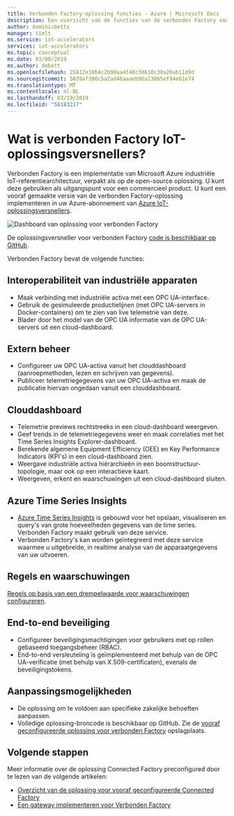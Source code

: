 ```yaml
---
title: Verbonden Factory-oplossing functies - Azure | Microsoft Docs
description: Een overzicht van de functies van de verbonden Factory vooraf geconfigureerde oplossing.
author: dominicbetts
manager: timlt
ms.service: iot-accelerators
services: iot-accelerators
ms.topic: conceptual
ms.date: 03/08/2019
ms.author: dobett
ms.openlocfilehash: 25812e10b4c2b90aa4f40c38610c30a26ab11d9d
ms.sourcegitcommit: 5839af386c5a2ad46aaaeb90a13065ef94e61e74
ms.translationtype: MT
ms.contentlocale: nl-NL
ms.lasthandoff: 03/19/2019
ms.locfileid: "58183217"
---
```

# <a name="what-is-connected-factory-iot-solution-accelerator"></a>Wat is verbonden Factory IoT-oplossingsversnellers?

Verbonden Factory is een implementatie van Microsoft Azure industriële IoT-referentiearchitectuur, verpakt als op de open-source oplossing. U kunt deze gebruiken als uitgangspunt voor een commercieel product. U kunt een vooraf gemaakte versie van de verbonden Factory-oplossing implementeren in uw Azure-abonnement van [Azure IoT-oplossingsversnellers](https://www.azureiotsolutions.com/#solutions/types/CF).

![Dashboard van oplossing voor verbonden Factory](./media/iot-accelerators-connected-factory-features/dashboard.png)

De oplossingsversneller voor verbonden Factory [code is beschikbaar op GitHub](https://github.com/Azure/azure-iot-connected-factory).

Verbonden Factory bevat de volgende functies:

## <a name="industrial-device-interoperability"></a>Interoperabiliteit van industriële apparaten

- Maak verbinding met industriële activa met een OPC UA-interface.
- Gebruik de gesimuleerde productielijnen (met OPC UA-servers in Docker-containers) om te zien van live telemetrie van deze.
- Blader door het model van de OPC UA informatie van de OPC UA-servers uit een cloud-dashboard.

## <a name="remote-management"></a>Extern beheer

- Configureer uw OPC UA-activa vanuit het clouddashboard (aanroepmethoden, lezen en schrijven van gegevens).
- Publiceer telemetriegegevens van uw OPC UA-activa en maak de publicatie hiervan ongedaan vanuit een clouddashboard.

## <a name="cloud-dashboard"></a>Clouddashboard

- Telemetrie previews rechtstreeks in een cloud-dashboard weergeven.
- Geef trends in de telemetriegegevens weer en maak correlaties met het Time Series Insights Explorer-dashboard.
- Berekende algemene Equipment Efficiency (OEE) en Key Performance Indicators (KPI's) in een cloud-dashboard zien.
- Weergave industriële activa hiërarchieën in een boomstructuur-topologie, maar ook op een interactieve kaart.
- Weergeven, erkent en waarschuwingen uit een cloud-dashboard sluiten.

## <a name="azure-time-series-insights"></a>Azure Time Series Insights

- [Azure Time Series Insights](../time-series-insights/time-series-insights-overview.md) is gebouwd voor het opslaan, visualiseren en query's van grote hoeveelheden gegevens van de time series. Verbonden Factory maakt gebruik van deze service.
- Verbonden Factory's kan worden geïntegreerd met deze service waarmee u uitgebreide, in realtime analyse van de apparaatgegevens van uw uitvoeren.

## <a name="rules-and-alerts"></a>Regels en waarschuwingen

[Regels op basis van een drempelwaarde voor waarschuwingen configureren](iot-accelerators-connected-factory-configure.md).

## <a name="end-to-end-security"></a>End-to-end beveiliging

- Configureer beveiligingsmachtigingen voor gebruikers met op rollen gebaseerd toegangsbeheer (RBAC).
- End-to-end versleuteling is geïmplementeerd met behulp van de OPC UA-verificatie (met behulp van X.509-certificaten), evenals de beveiligingstokens.

## <a name="customizability"></a>Aanpassingsmogelijkheden

- De oplossing om te voldoen aan specifieke zakelijke behoeften aanpassen.
- Volledige oplossing-broncode is beschikbaar op GitHub. Zie de [vooraf geconfigureerde oplossing voor verbonden Factory](https://github.com/Azure/azure-iot-connected-factory) opslagplaats.

## <a name="next-steps"></a>Volgende stappen

Meer informatie over de oplossing Connected Factory preconfigured door te lezen van de volgende artikelen:

* [Overzicht van de oplossing voor vooraf geconfigureerde Connected Factory](iot-accelerators-connected-factory-sample-walkthrough.md)
* [Een gateway implementeren voor Verbonden Factory]( iot-accelerators-connected-factory-gateway-deployment.md)
